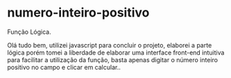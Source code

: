 # numero-inteiro-positivo
Função Lógica.

<p>Olá tudo bem, utilizei javascript para concluir o projeto, elaborei a parte lógica porém tomei a liberdade de
elaborar uma interface front-end intuitiva para facilitar a utilização da função, basta apenas digitar o número inteiro
positivo no campo e clicar em calcular..</p>
